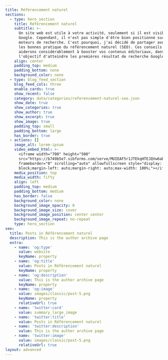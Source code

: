 ```yaml
---
title: Référencement naturel
sections:
  - type: hero_section
    title: Référencement naturel
    subtitle: >-
      Un site web est utile à votre activité, seulement si il est visible sur
      Google. Cependant, il n'est pas simple d'être bien positionné sur les
      moteurs de recherche. C'est pourquoi, j'ai décidé de partager avec vous
      les bonnes pratique du référencement naturel (SEO). Ces conseils vous
      aiderons considérablement à booster vos contenus éditoriaux, dans
      l'objectif d'atteindre les premières résultat de recherche Google.
    align: center
    padding_top: medium
    padding_bottom: none
    background_color: none
  - type: blog_feed_section
    blog_feed_cols: three
    enable_cards: true
    show_recent: false
    category: data/categories/referencement-naturel-seo.json
    show_date: true
    show_categories: true
    show_author: true
    show_excerpt: true
    show_image: true
    padding_top: small
    padding_bottom: large
    has_border: true
  - actions: []
    image_alt: lorem-ipsum
    video_embed_html: >-
      <iframe width="700" height="500"
      src="https://b749b5e7.sibforms.com/serve/MUIEAF5r1JTEkqHTEJQVw6ab8vQucaAF6nZMk-JK6nAtUiXUWns39OVi9a0mELXPI7kXEfym1c58bGIvHsiv0LQYjh4r8EF_XPDsOqtUUGxDCeeiaymP1JWxjDvulEGqoFETVUebd6xK2drEGI--fxowKtp6vZGp9jROyenptiThZMnYDH0jEh18_Xhrp-metKZJjMQkQU6QtKgy"
      frameborder="0" scrolling="auto" allowfullscreen style="display:
      block;margin-left: auto;margin-right: auto;max-width: 100%;"></iframe>
    media_position: top
    media_width: fifty
    align: left
    padding_top: medium
    padding_bottom: medium
    has_border: false
    background_color: none
    background_image_opacity: 0
    background_image_size: cover
    background_image_position: center center
    background_image_repeat: no-repeat
    type: hero_section
seo:
  title: Posts in Référencement naturel
  description: This is the author archive page
  extra:
    - name: 'og:type'
      value: website
      keyName: property
    - name: 'og:title'
      value: Posts in Référencement naturel
      keyName: property
    - name: 'og:description'
      value: This is the author archive page
      keyName: property
    - name: 'og:image'
      value: images/classic/post-5.png
      keyName: property
      relativeUrl: true
    - name: 'twitter:card'
      value: summary_large_image
    - name: 'twitter:title'
      value: Posts in Référencement naturel
    - name: 'twitter:description'
      value: This is the author archive page
    - name: 'twitter:image'
      value: images/classic/post-5.png
      relativeUrl: true
layout: advanced
---
```

